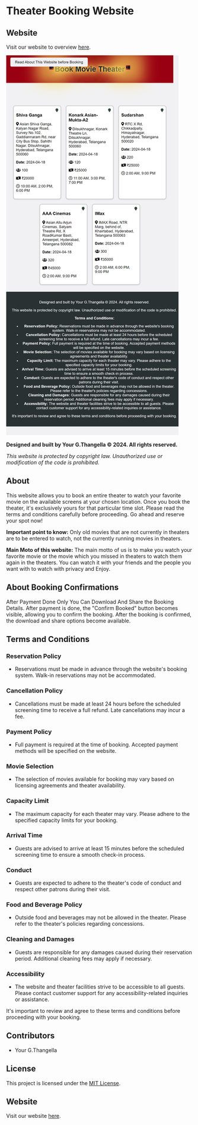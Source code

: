 # Theater Booking Website


## Website
Visit our website to overview [here](https://gtk-thangella-17.github.io/GTK-THANGELLA-17-Book-Theater-Website-v1/).


![Theater](https://github.com/GTK-THANGELLA-17/GTK-THANGELLA-17-Book-Theater-Website-v1/blob/master/Book-Movie-Theater-Website-Image-1.jpg)


**Designed and built by Your G.Thangella © 2024. All rights reserved.**

*This website is protected by copyright law. Unauthorized use or modification of the code is prohibited.*

## About
This website allows you to book an entire theater to watch your favorite movie on the available screens at your chosen location. Once you book the theater, it's exclusively yours for that particular time slot. Please read the terms and conditions carefully before proceeding. Go ahead and reserve your spot now!

**Important point to know:** Only old movies that are not currently in theaters are to be entered to watch, not the currently running movies in theaters.

**Main Moto of this website:** The main motto of us is to make you watch your favorite movie or the movie which you missed in theaters to watch them again in the theaters. You can watch it with your friends and the people you want with to watch with privacy and Enjoy.

## About Booking Confirmations
After Payment Done Only You Can Download And Share the Booking Details. After payment is done, the "Confirm Booked" button becomes visible, allowing you to confirm the booking. After the booking is confirmed, the download and share options become available.

## Terms and Conditions
### Reservation Policy
- Reservations must be made in advance through the website's booking system. Walk-in reservations may not be accommodated.

### Cancellation Policy
- Cancellations must be made at least 24 hours before the scheduled screening time to receive a full refund. Late cancellations may incur a fee.

### Payment Policy
- Full payment is required at the time of booking. Accepted payment methods will be specified on the website.

### Movie Selection
- The selection of movies available for booking may vary based on licensing agreements and theater availability.

### Capacity Limit
- The maximum capacity for each theater may vary. Please adhere to the specified capacity limits for your booking.

### Arrival Time
- Guests are advised to arrive at least 15 minutes before the scheduled screening time to ensure a smooth check-in process.

### Conduct
- Guests are expected to adhere to the theater's code of conduct and respect other patrons during their visit.

### Food and Beverage Policy
- Outside food and beverages may not be allowed in the theater. Please refer to the theater's policies regarding concessions.

### Cleaning and Damages
- Guests are responsible for any damages caused during their reservation period. Additional cleaning fees may apply if necessary.

### Accessibility
- The website and theater facilities strive to be accessible to all guests. Please contact customer support for any accessibility-related inquiries or assistance.

It's important to review and agree to these terms and conditions before proceeding with your booking.

## Contributors
- Your G.Thangella

## License
This project is licensed under the [MIT License](https://opensource.org/licenses/MIT).

## Website
Visit our website [here](https://gtk-thangella-17.github.io/Book-Theater-Website-v1/).

